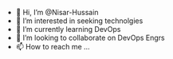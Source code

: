 - 👋 Hi, I’m @Nisar-Hussain
- 👀 I’m interested in seeking technolgies
- 🌱 I’m currently learning DevOps
- 💞️ I’m looking to collaborate on DevOps Engrs
- 📫 How to reach me ...

<!---
Nisar-Hussain/Nisar-Hussain is a ✨ special ✨ repository because its `README.md` (this file) appears on your GitHub profile.
You can click the Preview link to take a look at your changes.
--->
